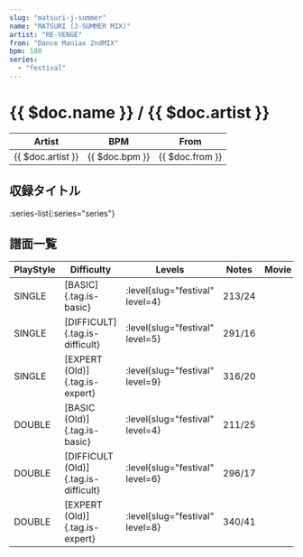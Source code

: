 ```yaml
---
slug: "matsuri-j-summer"
name: "MATSURI (J-SUMMER MIX)"
artist: "RE-VENGE"
from: "Dance Maniax 2ndMIX"
bpm: 180
series:
  - "festival"
---
```


# {{ $doc.name }} / {{ $doc.artist }}

|Artist|BPM|From|
|------|---|----|
|{{ $doc.artist }}|{{ $doc.bpm }}|{{ $doc.from }}|

## 収録タイトル

:series-list{:series="series"}

## 譜面一覧

|PlayStyle|Difficulty|Levels|Notes|Movie|
|---------|----------|------|-----|-----|
|SINGLE|[BASIC]{.tag.is-basic}|:level{slug="festival" level=4}|213/24||
|SINGLE|[DIFFICULT]{.tag.is-difficult}|:level{slug="festival" level=5}|291/16||
|SINGLE|[EXPERT (Old)]{.tag.is-expert}|:level{slug="festival" level=9}|316/20||
|DOUBLE|[BASIC (Old)]{.tag.is-basic}|:level{slug="festival" level=4}|211/25||
|DOUBLE|[DIFFICULT (Old)]{.tag.is-difficult}|:level{slug="festival" level=6}|296/17||
|DOUBLE|[EXPERT (Old)]{.tag.is-expert}|:level{slug="festival" level=8}|340/41||
